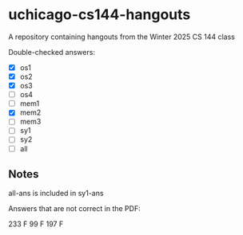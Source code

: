 # uchicago-cs144-hangouts

A repository containing hangouts from the Winter 2025 CS 144 class

Double-checked answers:

- [x] os1
- [x] os2
- [x] os3
- [ ] os4
- [ ] mem1
- [x] mem2
- [ ] mem3
- [ ] sy1
- [ ] sy2
- [ ] all

## Notes

all-ans is included in sy1-ans

Answers that are not correct in the PDF:

233 F
99 F
197 F
